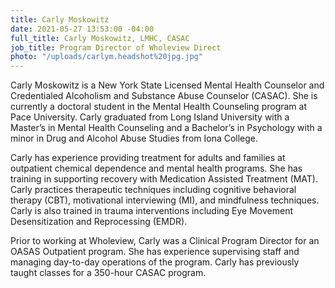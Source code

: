 ```yaml
---
title: Carly Moskowitz
date: 2021-05-27 13:53:00 -04:00
full_title: Carly Moskowitz, LMHC, CASAC
job_title: Program Director of Wholeview Direct
photo: "/uploads/carlym.headshot%20jpg.jpg"
---
```


Carly Moskowitz is a New York State Licensed Mental Health Counselor and Credentialed Alcoholism and Substance Abuse Counselor (CASAC). She is currently a doctoral student in the Mental Health Counseling program at Pace University. Carly graduated from Long Island University with a Master’s in Mental Health Counseling and a Bachelor’s in Psychology with a minor in Drug and Alcohol Abuse Studies from Iona College.

Carly has experience providing treatment for adults and families at outpatient chemical dependence and mental health programs. She has training in supporting recovery with Medication Assisted  Treatment (MAT). Carly practices therapeutic techniques including cognitive behavioral therapy (CBT), motivational interviewing (MI), and mindfulness techniques. Carly is also trained in trauma interventions including Eye Movement Desensitization and Reprocessing (EMDR).

Prior to working at Wholeview, Carly was a Clinical Program Director for an OASAS Outpatient program. She has experience supervising staff and managing day-to-day operations of the program. Carly has previously taught classes for a 350-hour CASAC program. 
